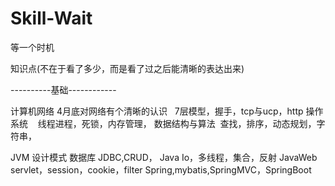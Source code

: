 # Skill-Wait
等一个时机

知识点(不在于看了多少，而是看了过之后能清晰的表达出来)

----------基础------------

计算机网络 4月底对网络有个清晰的认识   7层模型，握手，tcp与ucp，http
操作系统    线程进程，死锁，内存管理，
数据结构与算法  查找，排序，动态规划，字符串，

JVM
设计模式
数据库 JDBC,CRUD，
Java Io，多线程，集合，反射
JavaWeb   servlet，session，cookie，filter
Spring,mybatis,SpringMVC，SpringBoot

